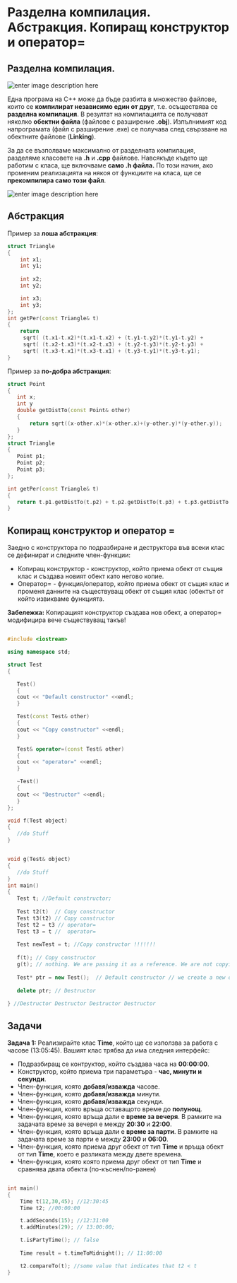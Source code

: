 
# Разделна компилация. Абстракция. Копиращ конструктор и оператор=

## Разделна компилация.

![enter image description here](https://gamedevunboxed.com/wp-content/uploads/2019/08/image.png)

Една програма на С++ може да бъде разбита в множество файлове, които се **компилират независимо един от друг**, т.е. осъществява се **разделна компилация**. В резултат на компилацията се получават няколко **обектни файла** (файлове с разширение **.obj**). Изпълнимият код напрограмата (файл с разширение .ехе) се получава след свързване на обектните файлове (**Linking**).

За да се възполваме максимално от разделната компилация, разделяме класовете на **.h** и **.cpp** файлове. Навсякъде където ще работим с класа, ще включваме **само .h файла.** По този начин, ако променим реализацията на някоя от функциите на класа, ще се **прекомпилира само този файл**.

![enter image description here](https://i.ibb.co/N9RnMHv/sss.png)
## Абстракция
Пример за **лоша абстракция**:

```c++
struct Triangle
{
	int x1;
	int y1;
	
	int x2;
	int y2;

	int x3;
	int y3;
};
int getPer(const Triangle& t)
{
	return
	 sqrt( (t.x1-t.x2)*(t.x1-t.x2) + (t.y1-t.y2)*(t.y1-t.y2) + 
	 sqrt( (t.x2-t.x3)*(t.x2-t.x3) + (t.y2-t.y3)*(t.y2-t.y3) + 
	 sqrt( (t.x3-t.x1)*(t.x3-t.x1) + (t.y3-t.y1)*(t.y3-t.y1); 
}
 ```
 Пример за **по-добра абстракция**:
 ```c++
struct Point
{
	int x;
	int y
	double getDistTo(const Point& other)
	{
		return sqrt((x-other.x)*(x-other.x)+(y-other.y)*(y-other.y));
	}
};
struct Triangle
{
	Point p1;
	Point p2;
	Point p3;
};

int getPer(const Triangle& t)
{
	return t.p1.getDistTo(t.p2) + t.p2.getDistTo(t.p3) + t.p3.getDistTo(t.p1);
}
 ```

## Копиращ конструктор и оператор =
Заедно с конструктора по подразбиране и деструктора във всеки клас се дефинират и следните член-функции:
 -  Копиращ конструктор - конструктор, който приема обект от същия клас и създава новият обект като негово копие.
 - Оператор= - функция/оператор, който приема  обект от същия клас и променя данните на съществуващ обект от същия клас (обектът от който извикваме функцията.

**Забележка:** Копиращият конструктор създава нов обект, а оператор= модифицира вече съществуващ такъв!

 ```c++

#include <iostream>

using namespace std;

struct Test 
{

	Test()
	{
	cout << "Default constructor" <<endl;
	}

	Test(const Test& other)
	{
	cout << "Copy constructor" <<endl;
	}

	Test& operator=(const Test& other)
	{
	cout << "operator=" <<endl;
	}

	~Test()
	{
	cout << "Destructor" <<endl;
	}
};

void f(Test object)
{
	//do Stuff
}


void g(Test& object)
{
	//do Stuff
}
int main()
{
    Test t; //Default constructor;
	
    Test t2(t)  // Copy constructor
    Test t3(t2) // Copy constructor	
    Test t2 = t3 // operator=
    Test t3 = t //  operator=
    
    Test newTest = t; //Copy constructor !!!!!!!
	
    f(t); // Copy constructor	
    g(t); // nothing. We are passing it as a reference. We are not copying it!
    
    Test* ptr = new Test();  // Default constructor // we create a new object in the dynamic memory. The destructor must be invoked explicitly  (with delete)
	
    delete ptr; // Destructor	
	 
} //Destructor Destructor Destructor Destructor

 ```
 
## Задачи

**Задача 1:**
Реализирайте клас **Time**, който ще се използва за работа с часове (13:05:45).
Вашият клас трябва да има следния интерфейс:

 - Подразбиращ се контруктор, който създава часа на **00:00:00**.
 - Конструктор, който приема три параметъра - **час, минути и секунди**.
 - Член-функция, която **добавя/изважда** часове.
 - Член-функция, която **добавя/изважда** минути.
 - Член-функция, която **добавя/изважда** секунди.
 - Член-функция, която връща оставащото време до **полунощ**.
 - Член-функция, която връща дали е **време за вечеря**. В рамките на задачата време за вечеря е между **20:30** и **22:00**.
 - Член-функция, която връща дали е **време за парти**. В рамките на задачата време за парти е между **23:00** и **06:00**.
 - Член-функция, която приема друг обект от тип **Time** и връща обект от тип **Time**, което е разликата между двете времена. 
 - Член-функция, която която приема друг обект от тип **Time**  и сравнява двата обекта (по-къснен/по-ранен)

 ```c++

int main()
{
     Time t(12,30,45); //12:30:45
     Time t2; //00:00:00

     t.addSeconds(15); //12:31:00
     t.addMinutes(29); // 13:00:00;

     t.isPartyTime(); // false		
     
     Time result = t.timeToMidnight(); // 11:00:00

     t2.compareTo(t); //some value that indicates that t2 < t	
}
 ```
